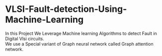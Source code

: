 # VLSI-Fault-detection-Using-Machine-Learning      
In this Project We Leverage Machine learning Algorithms to detect Fault in Digital Vlsi circuits.        
We use a Special variant of Graph neural network called Graph attention network.
